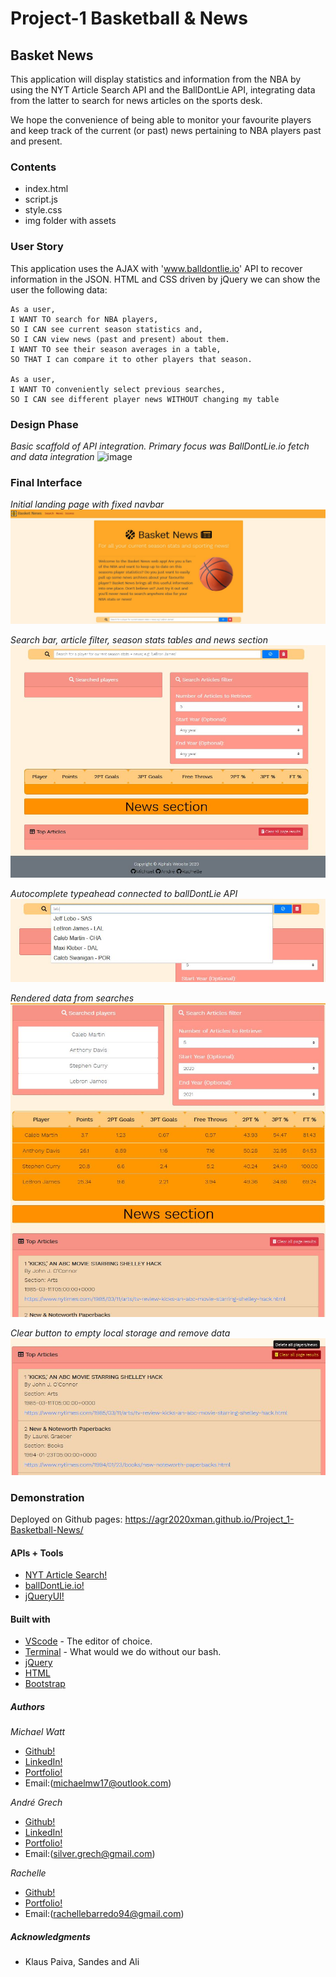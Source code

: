 # Project-1 Basketball & News

## Basket News

This application will display statistics and information from the NBA by using the NYT Article Search API and the BallDontLie API, integrating data from the latter to search for news articles on the sports desk.

We hope the convenience of being able to monitor your favourite players and keep track of the current (or past) news pertaining to NBA players past and present.

### Contents

- index.html
- script.js
- style.css
- img folder with assets

### User Story

This application uses the AJAX with 'www.balldontlie.io' API to recover information in the JSON. HTML and CSS driven by jQuery we can show the user the following data:

    As a user,
    I WANT TO search for NBA players,
    SO I CAN see current season statistics and,
    SO I CAN view news (past and present) about them.
    I WANT TO see their season averages in a table,
    SO THAT I can compare it to other players that season.

    As a user,
    I WANT TO conveniently select previous searches,
    SO I CAN see different player news WITHOUT changing my table

### Design Phase

_Basic scaffold of API integration. Primary focus was BallDontLie.io fetch and data integration_
![image](https://user-images.githubusercontent.com/69458896/94652259-10856c80-033d-11eb-9906-803b2e0f821d.png)

### Final Interface

_Initial landing page with fixed navbar_
![](img/landing_page.JPG)

_Search bar, article filter, season stats tables and news section_
![](img/functional_area.JPG)

_Autocomplete typeahead connected to ballDontLie API_
![](img/typeahead_active.JPG)

_Rendered data from searches_
![](img/search_data.JPG)

_Clear button to empty local storage and remove data_
![](img/tooltipinfo_to_clear.JPG)

### Demonstration

Deployed on Github pages: https://agr2020xman.github.io/Project_1-Basketball-News/

#### APIs + Tools

- [NYT Article Search!](https://developer.nytimes.com/docs/articlesearch-product/1/overview)
- [ballDontLie.io!](https://www.balldontlie.io/#introduction)
- [jQueryUI!](https://jqueryui.com/autocomplete/)

#### Built with

- [VScode](https://code.visualstudio.com/) - The editor of choice.
- [Terminal](https:///) - What would we do without our bash.
- [jQuery](https://api.jquery.com/)
- [HTML](https://developer.mozilla.org/en-US/docs/Web/HTML)
- [Bootstrap](https://getbootstrap.com/)

##### Authors

_Michael Watt_

- [Github!](https://github.com/Michaelmw17)
- [LinkedIn!](https://www.linkedin.com/in/michael-watt-6a76961b3/)
- [Portfolio!](http://michaelmw17.github.io/)
- Email:(michaelmw17@outlook.com)

_Andr&eacute; Grech_

- [Github!](https://github.com/AGr2020Xman)
- [LinkedIn!](https://www.linkedin.com/in/andregrech95/)
- [Portfolio!](https://agr2020xman.github.io/Homework_Week_2/)
- Email:(silver.grech@gmail.com)

_Rachelle_

- [Github!](https://github.com/rachellebarredo)
- [Portfolio!](http://rachellebarredo.github.io/)
- Email:(rachellebarredo94@gmail.com)

##### Acknowledgments

- Klaus Paiva, Sandes and Ali
